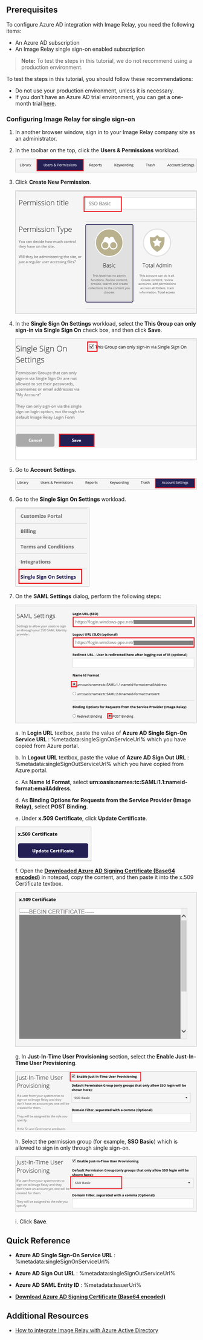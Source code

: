 ## Prerequisites

To configure Azure AD integration with Image Relay, you need the following items:

- An Azure AD subscription
- An Image Relay single sign-on enabled subscription

> **Note:**
> To test the steps in this tutorial, we do not recommend using a production environment.

To test the steps in this tutorial, you should follow these recommendations:

- Do not use your production environment, unless it is necessary.
- If you don't have an Azure AD trial environment, you can get a one-month trial [here](https://azure.microsoft.com/pricing/free-trial/).

### Configuring Image Relay for single sign-on

1. In another browser window, sign in to your Image Relay company site as an administrator.

2. In the toolbar on the top, click the **Users & Permissions** workload.
   
    ![Configure Single Sign-On](./media/tutorial_imagerelay_06.png) 

3. Click **Create New Permission**.
   
    ![Configure Single Sign-On](./media/tutorial_imagerelay_08.png)

4. In the **Single Sign On Settings** workload, select the **This Group can only sign-in via Single Sign On** check box, and then click **Save**.
   
    ![Configure Single Sign-On](./media/tutorial_imagerelay_09.png) 

5. Go to **Account Settings**.
   
    ![Configure Single Sign-On](./media/tutorial_imagerelay_10.png) 

6. Go to the **Single Sign On Settings** workload.
    
     ![Configure Single Sign-On](./media/tutorial_imagerelay_11.png)

7. On the **SAML Settings** dialog, perform the following steps:
    
	![Configure Single Sign-On](./media/tutorial_imagerelay_12.png)
    
    a. In **Login URL** textbox, paste the value of **Azure AD Single Sign-On Service URL** : %metadata:singleSignOnServiceUrl% which you have copied from Azure portal.

    b. In **Logout URL**  textbox, paste the value of **Azure AD Sign Out URL** : %metadata:singleSignOutServiceUrl% which you have copied from Azure portal.

    c. As **Name Id Format**, select **urn:oasis:names:tc:SAML:1.1:nameid-format:emailAddress**.

    d. As **Binding Options for Requests from the Service Provider (Image Relay)**, select **POST Binding**.

    e. Under **x.509 Certificate**, click **Update Certificate**.

    ![Configure Single Sign-On](./media/tutorial_imagerelay_17.png)

    f. Open the **[Downloaded Azure AD Signing Certificate (Base64 encoded)](%metadata:certificateDownloadBase64Url%)** in notepad, copy the content, and then paste it into the x.509 Certificate textbox.

    ![Configure Single Sign-On](./media/tutorial_imagerelay_18.png)

    g. In **Just-In-Time User Provisioning** section, select the **Enable Just-In-Time User Provisioning**.

    ![Configure Single Sign-On](./media/tutorial_imagerelay_19.png)

    h. Select the permission group (for example, **SSO Basic**) which is allowed to sign in only through single sign-on.

    ![Configure Single Sign-On](./media/tutorial_imagerelay_20.png)

    i. Click **Save**.





## Quick Reference

* **Azure AD Single Sign-On Service URL** : %metadata:singleSignOnServiceUrl%

* **Azure AD Sign Out URL** : %metadata:singleSignOutServiceUrl%

* **Azure AD SAML Entity ID** : %metadata:IssuerUri%

* **[Download Azure AD Signing Certificate (Base64 encoded)](%metadata:certificateDownloadBase64Url%)**



## Additional Resources

* [How to integrate Image Relay with Azure Active Directory](https://docs.microsoft.com/azure/active-directory/active-directory-saas-imagerelay-tutorial)

